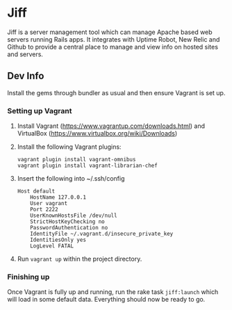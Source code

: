 # Jiff

Jiff is a server management tool which can manage Apache based web servers running Rails apps. It integrates with Uptime Robot, New Relic and Github to provide a central place to manage and view info on hosted sites and servers.

## Dev Info

Install the gems through bundler as usual and then ensure Vagrant is set up.

### Setting up Vagrant

1. Install Vagrant (https://www.vagrantup.com/downloads.html) and VirtualBox (https://www.virtualbox.org/wiki/Downloads)
2. Install the following Vagrant plugins:

	```
	vagrant plugin install vagrant-omnibus
	vagrant plugin install vagrant-librarian-chef
	```

3. Insert the following into ~/.ssh/config

	```
	Host default
		HostName 127.0.0.1
		User vagrant
		Port 2222
		UserKnownHostsFile /dev/null
		StrictHostKeyChecking no
		PasswordAuthentication no
		IdentityFile ~/.vagrant.d/insecure_private_key
		IdentitiesOnly yes
		LogLevel FATAL
	```

4. Run `vagrant up` within the project directory.

### Finishing up

Once Vagrant is fully up and running, run the rake task `jiff:launch` which will load in some default data. Everything should now be ready to go.
